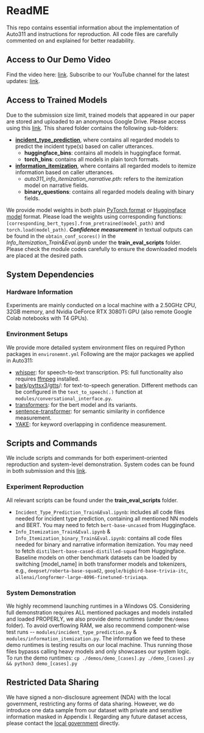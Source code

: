 # ReadME
This repo contains essential information about the implementation of Auto311 and instructions for reproduction. All code files are carefully commented on and explained for better readability.
## Access to Our Demo Video
Find the video here: [link](https://www.youtube.com/watch?v=g2gvhK5nkUI).
Subscribe to our YouTube channel for the latest updates: [link](https://www.youtube.com/channel/UCAfUvVTJzvaLbd9GwQRvClg).
## Access to Trained Models
Due to the submission size limit, trained models that appeared in our paper are stored and uploaded to an anonymous Google Drive. Please access using this [link](https://drive.google.com/drive/folders/1h3QK4W-qc5QXwhdjBu0BidZDIBxd33VU?usp=sharing). 
This shared folder contains the following sub-folders: 
- [**incident_type_prediction**](https://drive.google.com/drive/folders/1zOtFTVDpeXOcbcgUECox0zBTsRzEWnKu?usp=drive_link), where contains all regarded models to predict the incident type(s) based on caller utterances.
  - **huggingface_bins**: contains all models in huggingface format.
  - **torch_bins**: contains all models in plain torch formats.
- [**information_itemization**](https://drive.google.com/drive/folders/1_YKmQO4MzodiIoorMeE1QEKuLYLW38bL?usp=drive_link), where contains all regarded models to itemize information based on caller utterances.
  - _auto311_info_itemization_narrative.pth_: refers to the itemization model on narrative fields.
  - **binary_questions**: contains all regarded models dealing with binary fields.

We provide model weights in both plain [PyTorch format](https://pytorch.org/docs/stable/generated/torch.nn.Module.html) or [Huggingface model](https://huggingface.co/docs/transformers/main/main_classes/model) format. Please load the weights using corresponding functions: `[corresponding_bert_types].from_pretrained(model_path)` and `torch.load(model_path)`.
**_Confidence measurement_** in textual outputs can be found in the `obtain_conf_scores()` in the _Info_Itemization_Train&Eval.ipynb_ under the **train_eval_scripts** folder. Please check the module codes carefully to ensure the downloaded models are placed at the desired path.

## System Dependencies

### Hardware Information
Experiments are mainly conducted on a local machine with a 2.50GHz CPU, 32GB memory, and Nvidia GeForce RTX 3080Ti GPU (also remote Google Colab notebooks with T4 GPUs).
### Environment Setups
We provide more detailed system environment files on required Python packages in `environemnt.yml`
Following are the major packages we applied in Auto311:
- [whisper](https://github.com/openai/whisper): for speech-to-text transcription. PS: full functionality also requires [ffmpeg](https://www.ffmpeg.org/) installed.
- [bark](https://github.com/suno-ai/bark)/[pyttsx3](https://pypi.org/project/pyttsx3/)/[gtts](https://github.com/pndurette/gTTS)/: for text-to-speech generation. Different methods can be configured in the `text_to_speech(.)` function at `modules/conversational_interface.py`.
- [transformers](https://github.com/huggingface/transformers): for the bert model and its variants.
- [sentence-transformer](https://www.sbert.net/): for semantic similarity in confidence measurement.
- [YAKE](https://liaad.github.io/yake/): for keyword overlapping in confidence measurement.

## Scripts and Commands

We include scripts and commands for both experiment-oriented reproduction and system-level demonstration. System codes can be found in both submission and this [link](https://drive.google.com/drive/folders/1Llw3SXZef8mp0Gpqx5705W9GMdkZpkxf?usp=drive_link).

### Experiment Reproduction
All relevant scripts can be found under the **train_eval_scripts** folder.
- `Incident_Type_Prediction_Train&Eval.ipynb`: includes all code files needed for incident type prediction, containing all mentioned NN models and BERT. You may need to fetch `bert-base-uncased` from Huggingface.
- `Info_Itemization_Train&Eval.ipynb` & `Info_Itemization_binary_Train&Eval.ipynb`: contains all code files needed for binary and narrative information itemization. You may need to fetch `distilbert-base-cased-distilled-squad` from Huggingface. Baseline models on other benchmark datasets can be loaded by switching [model_name] in both transformer models and tokenizers, e.g., `deepset/roberta-base-squad2`, `google/bigbird-base-trivia-itc`, `allenai/longformer-large-4096-finetuned-triviaqa`.

### System Demonstration
We highly recommend launching runtimes in a Windows OS. 
Considering full demonstration requires ALL mentioned packages and models installed and loaded PROPERLY, we also provide demo runtimes (under the`/demos` folder). To avoid overflowing RAM, we also recommend component-wise test runs -- `modules/incident_type_prediction.py` & `modules/information_itemization.py`.
The information we feed to these demo runtimes is testing results on our local machine. Thus running those files bypasss calling heavy models and only showcases our system logic. To run the demo runtimes:
`cp ./demos/demo_[cases].py ./demo_[cases].py && python3 demo_[cases].py`

## Restricted Data Sharing
We have signed a non-disclosure agreement (NDA) with the local government, restricting any forms of data sharing. However, we do introduce one data sample from our dataset with private and sensitive information masked in Appendix I.
Regarding any future dataset access, please contact the [local government](https://www.nashville.gov/departments/emergency-communications/quality-assurance-program) directly.
